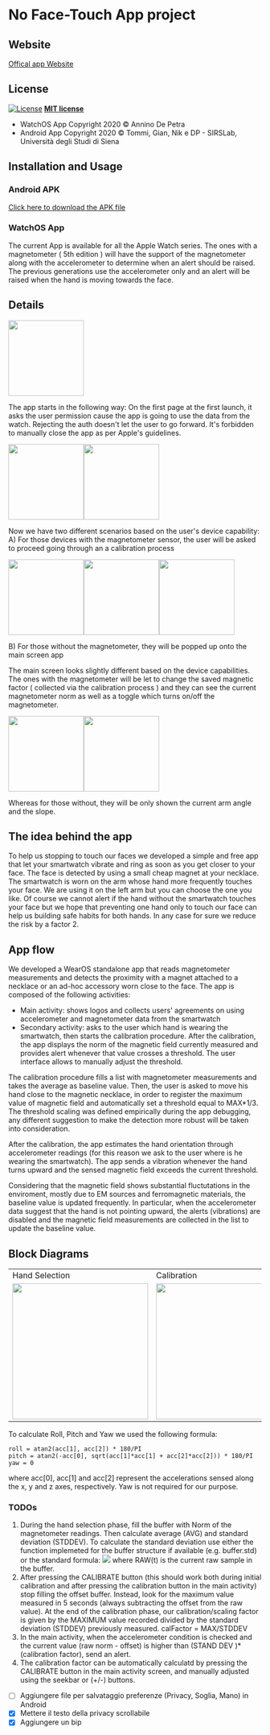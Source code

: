 # No Face-Touch App project

## Website
[Offical app Website](http://www.nofacetouch.org)

## License

[![License](http://img.shields.io/:license-mit-blue.svg?style=flat-square)](http://badges.mit-license.org) **[MIT license](http://opensource.org/licenses/mit-license.php)**
- WatchOS App Copyright 2020 © Annino De Petra
- Android App  Copyright 2020 © Tommi, Gian, Nik e DP - SIRSLab, Università degli Studi di Siena

## Installation and Usage

### Android APK
[Click here to download the APK file](https://github.com/sirslab/COVID-19-DoNTYF-wear/raw/master/app/build/outputs/apk/debug/app-debug.apk)

### WatchOS App
The current App is available for all the Apple Watch series. The ones with a magnetometer ( 5th edition ) will have the support of the magnetometer along with the accelerometer to determine when an alert should be raised. The previous generations use the accelerometer only and an alert will be raised when the hand is moving towards the face.

## Details

<img src="https://user-images.githubusercontent.com/6486741/79252608-d3eeb300-7e79-11ea-8170-5126025c004d.PNG" width=150px>

The app starts in the following way:
On the first page at the first launch, it asks the user permission cause the app is going to use the data from the watch.
Rejecting the auth doesn't let the user to go forward. It's forbidden to manually close the app as per Apple's guidelines. 

<img src="https://user-images.githubusercontent.com/6486741/79252842-2f20a580-7e7a-11ea-8a93-9857c011f7ff.PNG" width=150px><img src="https://user-images.githubusercontent.com/6486741/79252854-334cc300-7e7a-11ea-9ac8-2d58e2b74f2a.PNG" width=150px>

 
Now we have two different scenarios based on the user's device capability:
A) For those devices with the magnetometer sensor, the user will be asked to proceed going through an a calibration process

<img src="https://user-images.githubusercontent.com/6486741/79252882-3d6ec180-7e7a-11ea-89b7-3ff359218081.PNG" width=150px><img src="https://user-images.githubusercontent.com/6486741/79252889-4069b200-7e7a-11ea-8191-8dfceb798f25.PNG" width=150px><img src="https://user-images.githubusercontent.com/6486741/79252892-419adf00-7e7a-11ea-9dd3-f6e35cb10870.PNG" width=150px>

B) For those without the magnetometer, they will be popped up onto the main screen app

The main screen looks slightly different based on the device capabilities.
The ones with the magnetometer will be let to change the saved magnetic factor ( collected via the calibration process ) and they can see the current magnetometer norm as well as a toggle which turns on/off the magnetometer.

<img src="https://user-images.githubusercontent.com/6486741/79252914-49f31a00-7e7a-11ea-9774-d7bcbc36f299.PNG" width=150px><img src="https://user-images.githubusercontent.com/6486741/79252921-4c557400-7e7a-11ea-8ac5-2937c3928792.PNG" width=150px>

Whereas for those without, they will be only shown the current arm angle and the slope. 

## The idea behind the app
To help us stopping to touch our faces we developed a simple and free app that let your smartwatch vibrate and ring as soon as you get closer to your face. The face is detected by using a small cheap magnet at your necklace.  
The smartwatch is worn on the arm whose hand more frequently touches your face. We are using it on the left arm but you can choose the one you like. Of course we cannot alert if the hand without the smartwatch touches your face but we hope that preventing one hand only to touch our face can help us building safe habits for both hands. In any case for sure we reduce the risk by a factor 2. 

## App flow
We developed a WearOS standalone app that reads magnetometer measurements and detects the proximity with a magnet attached to a necklace or an ad-hoc accessory worn close to the face.
The app is composed of the following activities:
- Main activity: shows logos and collects users' agreements on using accelerometer and magnetometer data from the smartwatch
- Secondary activity: asks to the user which hand is wearing the smartwatch, then starts the calibration procedure. After the calibration, the app displays the norm of the magnetic field currently measured and provides alert whenever that value crosses a threshold. The user interface allows to manually adjust the threshold.

The calibration procedure fills a list with magnetometer measurements and takes the average as baseline value. Then, the user is asked to move his hand close to the magnetic necklace, in order to register the maximum value of magnetic field and 
automatically set a threshold equal to MAX*$1/3$.
The threshold scaling was defined empirically during the app debugging, any different suggestion to make the detection more robust will be taken into consideration.

After the calibration, the app estimates the hand orientation through accelerometer readings (for this reason we ask to the user where is he wearing the smartwatch). The app sends a vibration whenever the hand turns upward and the sensed magnetic field exceeds the current threshold.

Considering that the magnetic field shows substantial fluctutations in the enviroment, mostly due to EM sources and ferromagnetic materials, the baseline value is updated frequently. In particular, when the accelerometer data suggest that the hand is not pointing upward, the alerts (vibrations) are disabled and the magnetic field measurements are collected in the list to update the baseline value. 

## Block Diagrams
<table>
  <tr>
    <td>Hand Selection</td>
     <td>Calibration</td>
     <td>Main Screen</td>
  </tr>
  <tr>
    <td><a href="https://github.com/sirslab/COVID-19-DoNTYF-wear/blob/master/images/Hand_choice_block.png" target="_blank"><img src="images/Hand_choice_block.png" width=270></a></td>
    <td><a href="https://github.com/sirslab/COVID-19-DoNTYF-wear/blob/master/images/Block_calib_screen.png" target="_blank"><img src="images/Block_calib_screen.png" width=270></a></td>
    <td><a href="https://github.com/sirslab/COVID-19-DoNTYF-wear/blob/master/images/Block_main_screen.png" target="_blank"><img src="images/Block_main_screen.png" width=270></a></td>
  </tr>
 </table>


To calculate Roll, Pitch and Yaw we used the following formula:
```
roll = atan2(acc[1], acc[2]) * 180/PI
pitch = atan2(-acc[0], sqrt(acc[1]*acc[1] + acc[2]*acc[2])) * 180/PI
yaw = 0
```
where acc[0], acc[1] and acc[2] represent the accelerations sensed along the x, y and z axes, respectively.
Yaw is not required for our purpose.


### TODOs

1. During the hand selection phase, fill the buffer with Norm of the magnetometer readings. Then calculate average (AVG) and standard deviation (STDDEV). 
To calculate the standard deviation use either the function implemeted for the buffer structure if available (e.g. buffer.std) or the standard formula:
![](images/STDDEV.png)
where RAW(t) is the current raw sample in the buffer.
2. After pressing the CALIBRATE button (this should work both during initial calibration and after pressing the calibration button in the main activity) stop filling the offset buffer. Instead, look for the maximum value measured in 5 seconds (always subtracting the offset from the raw value). At the end of the calibration phase, our calibration/scaling factor is given by the MAXIMUM value recorded divided by the standard deviation (STDDEV) previously measured.
calFactor = MAX/STDDEV
3. In the main activity, when the accelerometer condition is checked and the current value (raw norm - offset) is higher than (STAND DEV )*(calibration factor), send an alert.
4. The calibration factor can be automatically calculatd by pressing the CALIBRATE button in the main activity screen, and manually adjusted using the seekbar or (+/-) buttons.


- [ ] Aggiungere file per salvataggio preferenze (Privacy, Soglia, Mano) in Android
- [x] Mettere il testo della privacy scrollabile
- [x] Aggiungere un bip
